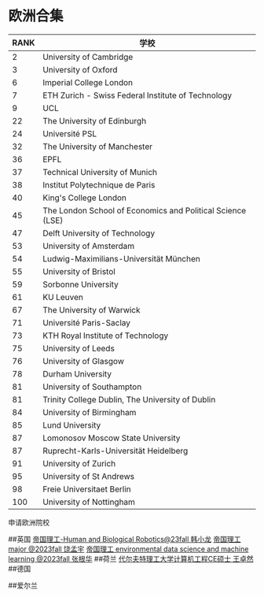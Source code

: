 # 欧洲合集

| RANK| 学校                                                       |
|-----|------------------------------------------------------------|
| 2   | University of Cambridge                                    |
| 3   | University of Oxford                                       |
| 6   | Imperial College London                                    |
| 7   | ETH Zurich - Swiss Federal Institute of Technology         |
| 9   | UCL                                                        |
| 22  | The University of Edinburgh                                |
| 24  | Université PSL                                             |
| 32  | The University of Manchester                               |
| 36  | EPFL                                                       |
| 37  | Technical University of Munich                             |
| 38  | Institut Polytechnique de Paris                            |
| 40  | King's College London                                      |
| 45  | The London School of Economics and Political Science (LSE) |
| 47  | Delft University of Technology                             |
| 53  | University of Amsterdam                                    |
| 54  | Ludwig-Maximilians-Universität München                     |
| 55  | University of Bristol                                      |
| 59  | Sorbonne University                                        |
| 61  | KU Leuven                                                  |
| 67  | The University of Warwick                                  |
| 71  | Université Paris-Saclay                                    |
| 73  | KTH Royal Institute of Technology                          |
| 75  | University of Leeds                                        |
| 76  | University of Glasgow                                      |
| 78  | Durham University                                          |
| 81  | University of Southampton                                  |
| 81  | Trinity College Dublin, The University of Dublin           |
| 84  | University of Birmingham                                   |
| 85  | Lund University                                            |
| 87  | Lomonosov Moscow State University                          |
| 87  | Ruprecht-Karls-Universität Heidelberg                      |
| 91  | University of Zurich                                       |
| 95  | University of St Andrews                                   |
| 98  | Freie Universitaet Berlin                                  |
| 100 | University of Nottingham                                   |

申请欧洲院校

##英国
[帝国理工-Human and Biological Robotics@23fall 韩小龙](https://fzu-fly.online/flying/eu/2023/%E6%A1%88%E4%BE%8B1/)
[帝国理工 major @2023fall 饶孟宇](https://fzu-fly.online/flying/eu/2023/%E6%A1%88%E4%BE%8B3/)
[帝国理工 environmental data science and machine learning @2023fall 张根华](https://fzu-fly.online/flying/eu/2023/%E6%A1%88%E4%BE%8B4/)
##荷兰
[代尔夫特理工大学计算机工程CE硕士 王卓然](https://fzu-fly.online/flying/eu/2023/%E6%A1%88%E4%BE%8B2/)
##德国

##爱尔兰